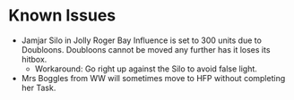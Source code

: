 # Known Issues
- Jamjar Silo in Jolly Roger Bay Influence is set to 300 units due to Doubloons. Doubloons cannot be moved any further has it loses its hitbox.
    - Workaround: Go right up against the Silo to avoid false light.
- Mrs Boggles from WW will sometimes move to HFP without completing her Task.
